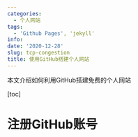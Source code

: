 ```yaml
---
categories:
  - 个人网站
tags:
  - 'Github Pages', 'jekyll'
info: 
date: '2020-12-28'
slug: tcp-congestion
title: 使用GitHub搭建个人网站
---
```


本文介绍如何利用GitHub搭建免费的个人网站

[toc]

<!--more-->

# 注册GitHub账号 #





